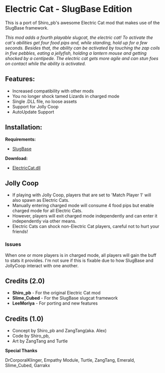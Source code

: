 # Electric Cat - SlugBase Edition

This is a port of Shiro_pb's awesome Electric Cat mod that makes use of the SlugBase framework.

*This mod adds a fourth playable slugcat, the electric cat!*
*To activate the cat's abilities get four food pips and, while standing, hold up for a few seconds. Besides that, the ability can be activated*
*by touching the zap coils in five pebbles, eating a jellyfish, holding a lantern mouse and getting shocked by a centipede.*
*The electric cat gets more agile and can stun foes on contact while the ability is activated.*


## Features:
- Increased compatibility with other mods
- You no longer shock tamed Lizards in charged mode
- Single .DLL file, no loose assets
- Support for Jolly Coop
- AutoUpdate Support

## Installation:
**Requirements:**
- [SlugBase](https://github.com/SlimeCubed/SlugBase/releases)

**Download:**
- [ElectricCat.dll](https://github.com/LeeMoriya/ElectricCat/releases/download/v1.0/ElectricCat.dll)

## Jolly Coop
- If playing with Jolly Coop, players that are set to 'Match Player 1' will also spawn as Electric Cats.
- Manually entering charged mode will consume 4 food pips but enable charged mode for all Electric Cats.
- However, players will exit charged mode independently and can enter it independently via other means.
- Electric Cats can shock non-Electric Cat players, careful not to hurt your friends!

### Issues
When one or more players is in charged mode, all players will gain the buff to stats it provides. I'm not sure if this is fixable due to how SlugBase and JollyCoop interact with one another.

## Credits (2.0)
- **Shiro_pb** - For the original Electric Cat mod
- **Slime_Cubed** - For the SlugBase slugcat framework
- **LeeMoriya** - For porting and new features

## Credits (1.0)
- Concept by Shiro_pb and ZangTang(aka. Alex)
- Code by Shiro_pb, 
- Art by ZangTang and Turtle

**Special Thanks**

DrCorporalKlinger,
Empathy Module,
Turtle,
ZangTang,
Emerald,
Slime_Cubed,
Garrakx

